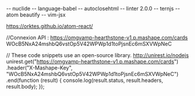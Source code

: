 -- nuclide
-- language-babel
-- autoclosehtml
-- linter 2.0.0
-- ternjs
-- atom beautify
-- vim-jsx


https://orktes.github.io/atom-react/


//Connexion API :
https://omgvamp-hearthstone-v1.p.mashape.com/cards
	WOcB5NxA24mshbQ6vstOp5V42WPWp1d1toPjsnEc6mSXVWpNeC

// These code snippets use an open-source library. http://unirest.io/nodejs
	unirest.get("https://omgvamp-hearthstone-v1.p.mashape.com/cards")
	.header("X-Mashape-Key", "WOcB5NxA24mshbQ6vstOp5V42WPWp1d1toPjsnEc6mSXVWpNeC")
	.end(function (result) {
	  console.log(result.status, result.headers, result.body);
	});
